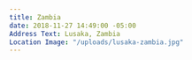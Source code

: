```yaml
---
title: Zambia
date: 2018-11-27 14:49:00 -05:00
Address Text: Lusaka, Zambia
Location Image: "/uploads/lusaka-zambia.jpg"
---
```


